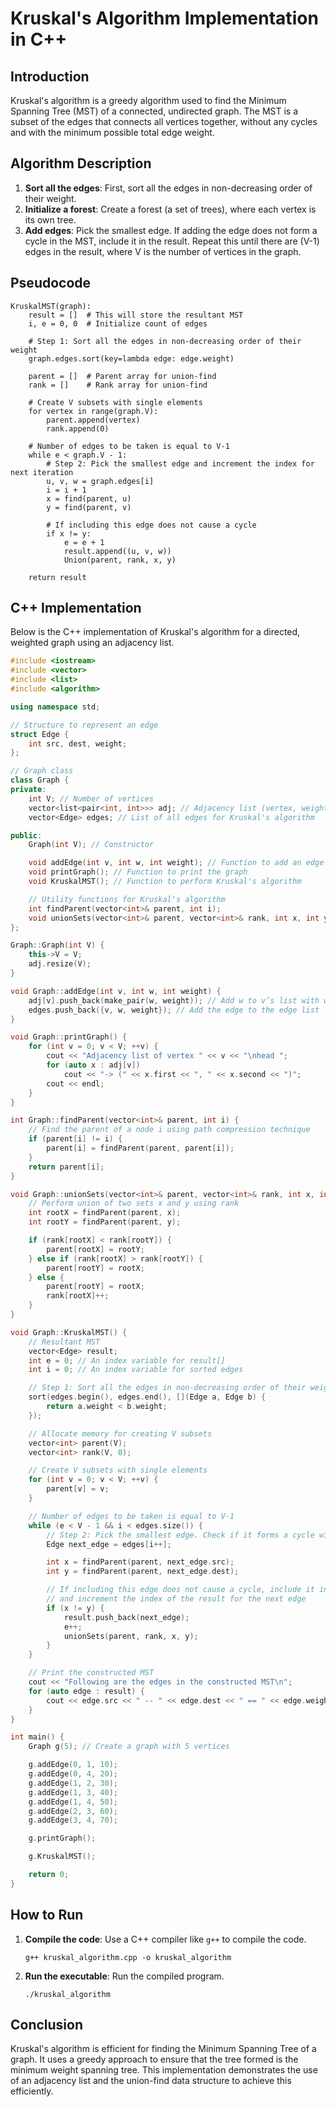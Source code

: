 
# Kruskal's Algorithm Implementation in C++

## Introduction

Kruskal's algorithm is a greedy algorithm used to find the Minimum Spanning Tree (MST) of a connected, undirected graph. The MST is a subset of the edges that connects all vertices together, without any cycles and with the minimum possible total edge weight.

## Algorithm Description

1. **Sort all the edges**: First, sort all the edges in non-decreasing order of their weight.
2. **Initialize a forest**: Create a forest (a set of trees), where each vertex is its own tree.
3. **Add edges**: Pick the smallest edge. If adding the edge does not form a cycle in the MST, include it in the result. Repeat this until there are (V-1) edges in the result, where V is the number of vertices in the graph.

## Pseudocode

```
KruskalMST(graph):
    result = []  # This will store the resultant MST
    i, e = 0, 0  # Initialize count of edges

    # Step 1: Sort all the edges in non-decreasing order of their weight
    graph.edges.sort(key=lambda edge: edge.weight)

    parent = []  # Parent array for union-find
    rank = []    # Rank array for union-find

    # Create V subsets with single elements
    for vertex in range(graph.V):
        parent.append(vertex)
        rank.append(0)

    # Number of edges to be taken is equal to V-1
    while e < graph.V - 1:
        # Step 2: Pick the smallest edge and increment the index for next iteration
        u, v, w = graph.edges[i]
        i = i + 1
        x = find(parent, u)
        y = find(parent, v)

        # If including this edge does not cause a cycle
        if x != y:
            e = e + 1
            result.append((u, v, w))
            Union(parent, rank, x, y)

    return result
```

## C++ Implementation

Below is the C++ implementation of Kruskal's algorithm for a directed, weighted graph using an adjacency list.

```cpp
#include <iostream>
#include <vector>
#include <list>
#include <algorithm>

using namespace std;

// Structure to represent an edge
struct Edge {
    int src, dest, weight;
};

// Graph class
class Graph {
private:
    int V; // Number of vertices
    vector<list<pair<int, int>>> adj; // Adjacency list (vertex, weight)
    vector<Edge> edges; // List of all edges for Kruskal's algorithm

public:
    Graph(int V); // Constructor

    void addEdge(int v, int w, int weight); // Function to add an edge to graph
    void printGraph(); // Function to print the graph
    void KruskalMST(); // Function to perform Kruskal's algorithm

    // Utility functions for Kruskal's algorithm
    int findParent(vector<int>& parent, int i);
    void unionSets(vector<int>& parent, vector<int>& rank, int x, int y);
};

Graph::Graph(int V) {
    this->V = V;
    adj.resize(V);
}

void Graph::addEdge(int v, int w, int weight) {
    adj[v].push_back(make_pair(w, weight)); // Add w to v’s list with weight
    edges.push_back({v, w, weight}); // Add the edge to the edge list
}

void Graph::printGraph() {
    for (int v = 0; v < V; ++v) {
        cout << "Adjacency list of vertex " << v << "\nhead ";
        for (auto x : adj[v])
            cout << "-> (" << x.first << ", " << x.second << ")";
        cout << endl;
    }
}

int Graph::findParent(vector<int>& parent, int i) {
    // Find the parent of a node i using path compression technique
    if (parent[i] != i) {
        parent[i] = findParent(parent, parent[i]);
    }
    return parent[i];
}

void Graph::unionSets(vector<int>& parent, vector<int>& rank, int x, int y) {
    // Perform union of two sets x and y using rank
    int rootX = findParent(parent, x);
    int rootY = findParent(parent, y);

    if (rank[rootX] < rank[rootY]) {
        parent[rootX] = rootY;
    } else if (rank[rootX] > rank[rootY]) {
        parent[rootY] = rootX;
    } else {
        parent[rootY] = rootX;
        rank[rootX]++;
    }
}

void Graph::KruskalMST() {
    // Resultant MST
    vector<Edge> result;
    int e = 0; // An index variable for result[]
    int i = 0; // An index variable for sorted edges

    // Step 1: Sort all the edges in non-decreasing order of their weight
    sort(edges.begin(), edges.end(), [](Edge a, Edge b) {
        return a.weight < b.weight;
    });

    // Allocate memory for creating V subsets
    vector<int> parent(V);
    vector<int> rank(V, 0);

    // Create V subsets with single elements
    for (int v = 0; v < V; ++v) {
        parent[v] = v;
    }

    // Number of edges to be taken is equal to V-1
    while (e < V - 1 && i < edges.size()) {
        // Step 2: Pick the smallest edge. Check if it forms a cycle with the spanning tree formed so far.
        Edge next_edge = edges[i++];

        int x = findParent(parent, next_edge.src);
        int y = findParent(parent, next_edge.dest);

        // If including this edge does not cause a cycle, include it in the result
        // and increment the index of the result for the next edge
        if (x != y) {
            result.push_back(next_edge);
            e++;
            unionSets(parent, rank, x, y);
        }
    }

    // Print the constructed MST
    cout << "Following are the edges in the constructed MST\n";
    for (auto edge : result) {
        cout << edge.src << " -- " << edge.dest << " == " << edge.weight << endl;
    }
}

int main() {
    Graph g(5); // Create a graph with 5 vertices

    g.addEdge(0, 1, 10);
    g.addEdge(0, 4, 20);
    g.addEdge(1, 2, 30);
    g.addEdge(1, 3, 40);
    g.addEdge(1, 4, 50);
    g.addEdge(2, 3, 60);
    g.addEdge(3, 4, 70);

    g.printGraph();

    g.KruskalMST();

    return 0;
}
```

## How to Run

1. **Compile the code**: Use a C++ compiler like `g++` to compile the code.
    ```
    g++ kruskal_algorithm.cpp -o kruskal_algorithm
    ```

2. **Run the executable**: Run the compiled program.
    ```
    ./kruskal_algorithm
    ```

## Conclusion

Kruskal's algorithm is efficient for finding the Minimum Spanning Tree of a graph. It uses a greedy approach to ensure that the tree formed is the minimum weight spanning tree. This implementation demonstrates the use of an adjacency list and the union-find data structure to achieve this efficiently.
